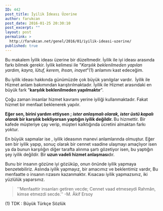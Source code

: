 ```yaml
---
ID: 442
post_title: İyilik İdeası Üzerine
author: farukcan
post_date: 2016-01-25 20:30:10
post_excerpt: ""
layout: post
permalink: >
  http://farukcan.net/genel/2016/01/iyilik-ideasi-uzerine/
published: true
---
```

Bu makalem İyilik ideası üzerine bir düzeltmedir. İyilik ile iyi ideası arasında farkı bilmek gerekir. İyilik kelimesi ile "<em>Karşılık beklenilmeden yapılan yardım, kayra, lütuf, kerem, ihsan, inayet</em>"(1) anlamını kast edeceğim.

Bu iyilik ideası hakkında günümüzde çok büyük yanılgılar vardır.  İyilik ile Hizmet anlam bakımından karıştırılmaktadır. İyilik ile Hizmet arasındaki en büyük fark "<strong>karşılık beklenilmeden yapılmaktır</strong>".

Çoğu zaman insanlar hizmet kavramı yerine iyiliği kullanmaktadır. Fakat hizmet bir menfaat beklenerek yapılır.

<strong>Eğer sen, birini yardım ettiysen ; <em>ister anlaşmalı olarak, ister üstü kapalı olarak</em> bir karşılık bekliyorsan yaptığın iyilik değildir. </strong>Bu hizmettir. Bir kafede müşteriye çay verip, müşteri kalktığında ücretini almaktan farkı yoktur.

En büyük sapmalar ise , iyilik ideasının manevi anlamlarında olmuştur. Eğer sen bir iyilik yapıp, sonuç olarak bir cennet vaadine ulaşmayı amaçlıyor isen ya da bunun karşılığın diğer tarafta alınma şartı gözetiyor isen, bu yaptığın şey iyilik değildir. Bir <strong>uzun vadeli hizmet anlaşması</strong>dır.

Bunu bir insanın gözüne iyi gözüküp, onun önünde iyilik yapmaya benzetebiliriz. Aslında iyilik yapmayız, bir amacımız ve beklentimiz vardır, Bu menfaatte o insanın rızasını kazanmaktır. Kısacası iyilik yapmazsınız, iki yüzlülük yaparsınız.
<blockquote>''Menfaattir insanları getiren vecde; Cennet vaad etmeseydi Rahmân, kimse etmezdi secde.'' -M. Âkif Ersoy</blockquote>
(1) TDK : Büyük Türkçe Sözlük